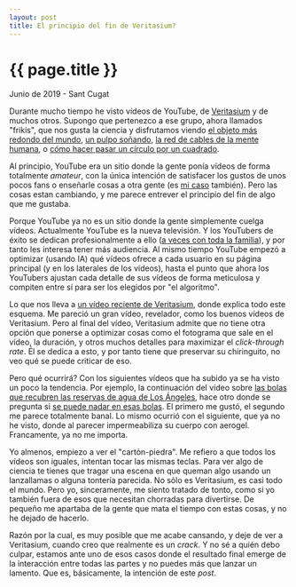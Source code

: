 ```yaml
---
layout: post
title: El principio del fin de Veritasium?
---
```


# {{ page.title }}

<time class="fecha">Junio de 2019 - Sant Cugat</time>

Durante mucho tiempo he visto vídeos de YouTube, de [Veritasium](https://www.youtube.com/channel/UCHnyfMqiRRG1u-2MsSQLbXA) y de muchos otros.
Supongo que pertenezco a ese grupo, ahora llamados "frikis", que nos
gusta la ciencia y disfrutamos viendo [el objeto más redondo del mundo](https://www.youtube.com/watch?v=ZMByI4s-D-Y),
[un pulpo soñando](https://www.youtube.com/watch?v=bp8wJwERqRw), 
[la red de cables de la mente humana](https://youtu.be/jrC8iY6_aZQ),
o [cómo hacer pasar un círculo por un cuadrado](https://youtu.be/AvFNCNOyZeE).

Al principio, YouTube era un sitio donde la gente ponía vídeos de forma
totalmente *amateur*, con la única intención de satisfacer los gustos de unos
pocos fans o enseñarle cosas a otra gente (es [mi caso](https://www.youtube.com/user/paueky)
también). Pero las cosas estan cambiando, y me parece entrever el principio del
fin de algo que me gustaba.

Porque YouTube ya no es un sitio donde la gente simplemente cuelga vídeos.
Actualmente YouTube es la nueva televisión. Y los YouTubers de éxito se dedican
profesionalmente a ello ([a veces con toda la familia](https://www.youtube.com/user/destinws2)),
y por tanto les interesa tener más audiencia. Al mismo tiempo YouTube empezó a
optimizar (usando IA) qué vídeos ofrece a cada usuario en su página principal (y
en los laterales de los vídeos), hasta el punto que ahora los YouTubers ajustan
cada detalle de sus vídeos de forma meticulosa y compiten entre sí para ser los
elegidos por "el algoritmo".

Lo que nos lleva a [un vídeo reciente de Veritasium](https://www.youtube.com/watch?v=fHsa9DqmId8),
donde explica todo este esquema. Me pareció un gran vídeo, revelador, como los
buenos vídeos de Veritasium. Pero al final del vídeo, Veritasium admite que no
tiene otra opción que ponerse a optimizar cosas como el fotograma que sale en el
vídeo, la duración, y otros muchos detalles para maximizar el *click-through rate*. 
Él se dedica a esto, y por tanto tiene que preservar su chiringuito, no
veo qué se puede criticar de eso.

Pero qué ocurrirá? Con los siguientes vídeos que ha subido ya se ha visto un
poco la tendencia. Por ejemplo, la continuación del vídeo sobre
[las bolas que recubren las reservas de agua de Los Ángeles](https://www.youtube.com/watch?v=uxPdPpi5W4o),
hace otro donde se pregunta si [se puede nadar en esas bolas](https://www.youtube.com/watch?v=BZbChKzedEk).
El primero me gustó, el segundo me parece totalmente banal. Lo mismo ocurrió con
el siguiente, que ya no he visto, donde al parecer impermeabiliza su cuerpo con aerogel.
Francamente, ya no me importa.

Yo almenos, empiezo a ver el "cartón-piedra". Me refiero a que todos los vídeos
son iguales, intentan tocar las mismas teclas. Para ver algo de ciencia te
tienes que tragar una escena en que queman algo usando un lanzallamas o alguna
tontería parecida. No sólo es Veritasium, es casi todo el mundo. Pero yo,
sinceramente, me siento tratado de tonto, como si yo también fuera de esos que
necesitan chorradas para divertirse. De pequeño me apartaba de la gente que 
mata el tiempo con estas cosas, y no he dejado de hacerlo.

Razón por la cual, es muy posible que me acabe cansando, y deje de ver a
Veritasium, cuando creo que realmente es un *crack*. Y no sé a quién debo
culpar, estamos ante uno de esos casos donde el resultado final emerge de la
interacción entre todas las partes y no puedes más que lanzar un lamento. Que
es, básicamente, la intención de este *post*.

